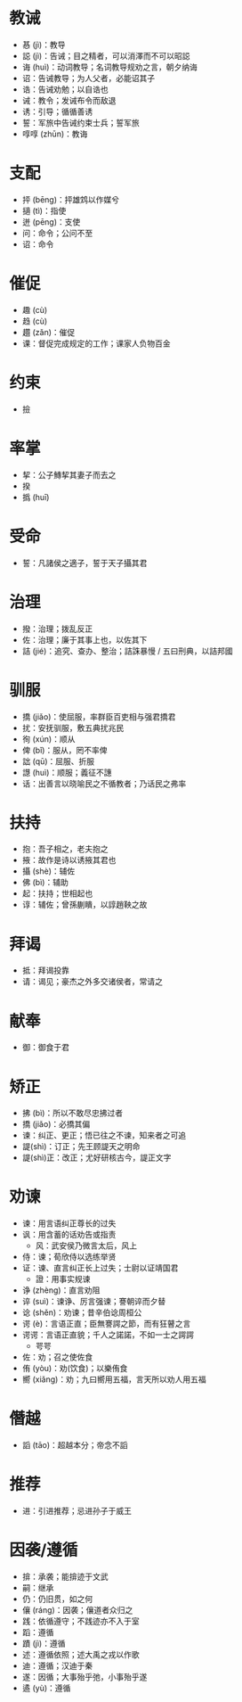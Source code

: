 # 教诫
* 惎 (jì)：教导
* 誋 (jì)：告诫；目之精者，可以消澤而不可以昭誋
* 诲 (huì)：动词教导；名词教导规劝之言，朝夕纳诲
* 诏：告诫教导；为人父者，必能诏其子
* 诰：告诫劝勉；以自诰也
* 诫：教令；发诫布令而敌退
* 诱：引导；循循善诱
* 誓：军旅中告诫约束士兵；誓军旅
* 啍啍 (zhūn)：教诲

# 支配
* 抨 (bēng)：抨雄鸩以作媒兮
* 擿 (tì)：指使
* 迸 (pēng)：支使
* 问：命令；公问不至
* 诏：命令

# 催促
* 趣 (cù)
* 趋 (cù)
* 趲 (zǎn)：催促
* 课：督促完成规定的工作；课家人负物百金

# 约束
* 撿
# 率掌
* 挈：公子鱄挈其妻子而去之
* 揆
* 撝 (huī)

# 受命
* 誓：凡諸侯之適子，誓于天子攝其君

# 治理
* 撥：治理；拨乱反正
* 佐：治理；廉于其事上也，以佐其下
* 詰 (jié)：追究、查办、整治；詰誅暴慢 / 五曰刑典，以詰邦國
# 驯服
* 撟 (jiǎo)：使屈服，率群臣百吏相与强君撟君
* 扰：安抚驯服，敷五典扰兆民
* 徇 (xún)：顺从
* 俾 (bǐ)：服从，罔不率俾
* 詘 (qū)：屈服、折服
* 譿 (huì)：顺服；義征不譓
* 话：出善言以晓喻民之不循教者；乃话民之弗率

# 扶持
* 抱：吾子相之，老夫抱之
* 掖：故作是诗以诱掖其君也
* 攝 (shè)：辅佐
* 佛 (bì)：辅助
* 起：扶持；世相起也
* 谆：辅佐；曾孫蒯瞶，以諄趙鞅之故
# 拜谒
* 抵：拜谒投靠
* 请：谒见；豪杰之外多交诸侯者，常请之
# 献奉
* 御：御食于君

# 矫正
* 拂 (bì)：所以不敢尽忠拂过者
* 撟 (jiǎo)：必撟其偏
* 谏：纠正、更正；悟已往之不谏，知来者之可追
* 諟(shì)：订正；先王顾諟天之明命
* 諟(shì)正：改正；尤好研核古今，諟正文字

# 劝谏
* 谏：用言语纠正尊长的过失
* 讽：用含蓄的话劝告或指责
	* 风：武安侯乃微言太后，风上
* 侍：谏；荀欣侍以选练举贤
* 证：谏、直言纠正长上过失；士尉以证靖国君
	* 證：用事实规谏
* 诤 (zhèng)：直言劝阻
* 谇 (suì)：谏诤、厉言强谏；謇朝谇而夕替
* 谂 (shěn)：劝谏；昔辛伯谂周桓公
* 谔 (è)：言语正直；臣無謇諤之節，而有狂瞽之言
* 谔谔：言语正直貌；千人之諾諾，不如一士之諤諤
	* 咢咢
* 佐：劝；召之使佐食
* 侑 (yòu)：劝(饮食)；以樂侑食
* 嚮 (xiǎng)：劝；九曰嚮用五福，言天所以劝人用五福
# 僭越
* 謟 (tāo)：超越本分；帝念不謟
# 推荐
* 进：引进推荐；忌进孙子于威王
# 因袭/遵循
* 揜：承袭；能揜迹于文武
* 嗣：继承
* 仍：仍旧贯，如之何
* 儴 (ráng)：因袭；儴道者众归之
* 践：依循遵守；不践迹亦不入于室
* 蹈：遵循
* 蹟 (jì)：遵循
* 述：遵循依照；述大禹之戎以作歌
* 迪：遵循；汉迪于秦
* 遂：因循；大事殆乎弛，小事殆乎遂
* 遹 (yù)：遵循
